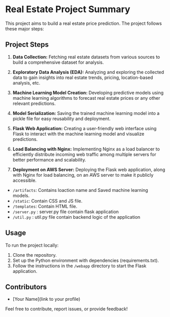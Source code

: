 # Real Estate Project Summary

This project aims to build a real estate price prediction. The project follows these major steps:

## Project Steps

1. **Data Collection:** Fetching real estate datasets from various sources to build a comprehensive dataset for analysis.

2. **Exploratory Data Analysis (EDA):** Analyzing and exploring the collected data to gain insights into real estate trends, pricing, location-based analysis, etc.

3. **Machine Learning Model Creation:** Developing predictive models using machine learning algorithms to forecast real estate prices or any other relevant predictions.

4. **Model Serialization:** Saving the trained machine learning model into a pickle file for easy reusability and deployment.

5. **Flask Web Application:** Creating a user-friendly web interface using Flask to interact with the machine learning model and visualize predictions.

6. **Load Balancing with Nginx:** Implementing Nginx as a load balancer to efficiently distribute incoming web traffic among multiple servers for better performance and scalability.

7. **Deployment on AWS Server:** Deploying the Flask web application, along with Nginx for load balancing, on an AWS server to make it publicly accessible.


- `/artifacts`: Contains loaction name and Saved machine learning models.
- `/static`: Contain CSS and JS file.
- `/templates`: Contain HTML file.
- `/server.py` : server.py file contain flask application
- `/util.py` : util.py file contain backend logic of the application

## Usage

To run the project locally:

1. Clone the repository.
2. Set up the Python environment with dependencies (requirements.txt).
3. Follow the instructions in the `/webapp` directory to start the Flask application.

## Contributors

- [Your Name](link to your profile)

Feel free to contribute, report issues, or provide feedback!

